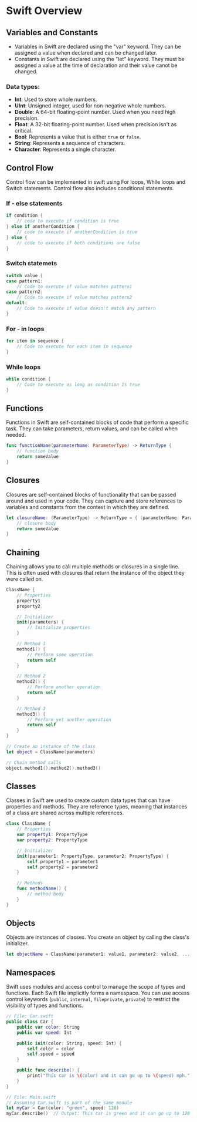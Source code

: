# Swift Overview

## Variables and Constants

- Variables in Swift are declared using the "var" keyword. They can be assigned a value when declared and can be changed later.
- Constants in Swift are declared using the "let" keyword. They must be assigned a value at the time of declaration and their value canot be changed.

### Data types:
- **Int**: Used to store whole numbers.
- **UInt**: Unsigned integer, used for non-negative whole numbers.
- **Double**: A 64-bit floating-point number. Used when you need high precision.
- **Float**: A 32-bit floating-point number. Used when precision isn't as critical.
- **Bool**: Represents a value that is either `true` or `false`.
- **String**: Represents a sequence of characters.
- **Character**: Represents a single character.

## Control Flow
Control flow can be implemented in swift using For loops, While loops and Switch statements. Control flow also includes conditional statements.

### If - else statements
```swift
if condition {
    // code to execute if condition is true
} else if anotherCondition {
    // code to execute if anotherCondition is true
} else {
    // code to execute if both conditions are false
}
```
### Switch statemets
```swift
switch value {
case pattern1:
    // Code to execute if value matches pattern1
case pattern2:
    // Code to execute if value matches pattern2
default:
    // Code to execute if value doesn't match any pattern
}
```
### For - in loops
```swift
for item in sequence {
    // Code to execute for each item in sequence
}
```
### While loops
```swift
while condition {
    // Code to execute as long as condition is true
}
```
## Functions
Functions in Swift are self-contained blocks of code that perform a specific task. They can take parameters, return values, and can be called when needed.
```swift
func functionName(parameterName: ParameterType) -> ReturnType {
    // function body
    return someValue
}
```
## Closures
Closures are self-contained blocks of functionality that can be passed around and used in your code. They can capture and store references to variables and constants from the context in which they are defined.
```swift
let closureName: (ParameterType) -> ReturnType = { (parameterName: ParameterType) -> ReturnType in
    // closure body
    return someValue
}
```
## Chaining
Chaining allows you to call multiple methods or closures in a single line. This is often used with closures that return the instance of the object they were called on.
```swift
ClassName {
    // Properties
    property1
    property2

    // Initializer
    init(parameters) {
        // Initialize properties
    }

    // Method 1
    method1() {
        // Perform some operation
        return self
    }

    // Method 2
    method2() {
        // Perform another operation
        return self
    }

    // Method 3
    method3() {
        // Perform yet another operation
        return self
    }
}

// Create an instance of the class
let object = ClassName(parameters)

// Chain method calls
object.method1().method2().method3()
```
## Classes
Classes in Swift are used to create custom data types that can have properties and methods. They are reference types, meaning that instances of a class are shared across multiple references.
```swift
class ClassName {
    // Properties
    var property1: PropertyType
    var property2: PropertyType

    // Initializer
    init(parameter1: PropertyType, parameter2: PropertyType) {
        self.property1 = parameter1
        self.property2 = parameter2
    }

    // Methods
    func methodName() {
        // method body
    }
}
```
## Objects
Objects are instances of classes. You create an object by calling the class's initializer.
```swift
let objectName = ClassName(parameter1: value1, parameter2: value2, ...)
```

## Namespaces
Swift uses modules and access control to manage the scope of types and functions. Each Swift file implicitly forms a namespace. You can use access control keywords (`public`, `internal`, `fileprivate`, `private`) to restrict the visibility of types and functions.
```swift
// File: Car.swift
public class Car {
    public var color: String
    public var speed: Int

    public init(color: String, speed: Int) {
        self.color = color
        self.speed = speed
    }

    public func describe() {
        print("This car is \(color) and it can go up to \(speed) mph.")
    }
}

// File: Main.swift
// Assuming Car.swift is part of the same module
let myCar = Car(color: "green", speed: 120)
myCar.describe()  // Output: This car is green and it can go up to 120 mph.
```




  
